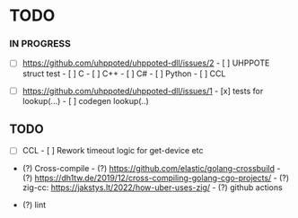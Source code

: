 # TODO

### IN PROGRESS

- [ ] https://github.com/uhppoted/uhppoted-dll/issues/2
      - [ ] UHPPOTE struct test
      - [ ] C
      - [ ] C++
      - [ ] C#
      - [ ] Python
      - [ ] CCL

- [ ] https://github.com/uhppoted/uhppoted-dll/issues/1
      - [x] tests for lookup(...)
      - [ ] codegen lookup(..)

## TODO

- [ ] CCL
      - [ ] Rework timeout logic for get-device etc

- (?) Cross-compile
      - (?) https://github.com/elastic/golang-crossbuild
      - (?) https://dh1tw.de/2019/12/cross-compiling-golang-cgo-projects/
      - (?) zig-cc: https://jakstys.lt/2022/how-uber-uses-zig/
      - (?) github actions

- (?) lint

